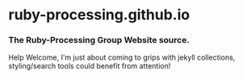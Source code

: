 # ruby-processing.github.io

### The Ruby-Processing Group Website source. ###

Help Welcome, I'm just about coming to grips with jekyll collections, styling/search tools could benefit from attention!
